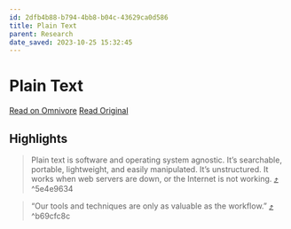 ```yaml
---
id: 2dfb4b88-b794-4bb8-b04c-43629ca0d586
title: Plain Text
parent: Research
date_saved: 2023-10-25 15:32:45
---
```


# Plain Text

[Read on Omnivore](https://omnivore.app/me/plain-text-18b67099ef3)
[Read Original](https://brajeshwar.com/2022/plain-text)

## Highlights

> Plain text is software and operating system agnostic. It’s searchable, portable, lightweight, and easily manipulated. It’s unstructured. It works when web servers are down, or the Internet is not working. [⤴️](https://omnivore.app/me/plain-text-18b67099ef3#5e4e9634-fa50-4885-ac75-6a946707124e)  ^5e4e9634

> “Our tools and techniques are only as valuable as the workflow.” [⤴️](https://omnivore.app/me/plain-text-18b67099ef3#b69cfc8c-024f-49cb-b292-8129890164f4)  ^b69cfc8c

